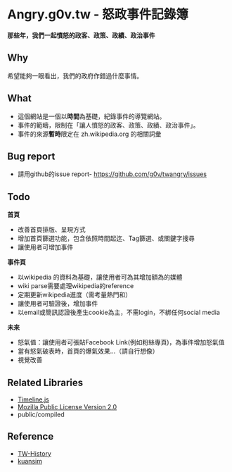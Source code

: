 Angry.g0v.tw - 怒政事件記錄簿
==========================
**那些年，我們一起憤怒的政客、政策、政績、政治事件**


Why
---
希望能夠一眼看出，我們的政府作錯過什麼事情。

What
----
 - 這個網站是一個以**時間**為基礎，紀錄事件的導覽網站。
 - 事件的範疇，限制在「讓人憤怒的政客、政策、政績、政治事件」。
 - 事件的來源**暫時**限定在 zh.wikipedia.org 的相關詞彙

Bug report
----------
 - 請用github的issue report- https://github.com/g0v/twangry/issues

Todo
----

**首頁**

 - 改善首頁排版、呈現方式
 - 增加首頁篩選功能，包含依照時間起迄、Tag篩選、或關鍵字搜尋
 - 讓使用者可增加事件

**事件頁**

 - 以wikipedia 的資料為基礎，讓使用者可為其增加額為的媒體
 - wiki parse需要處理wikipedia的reference
 - 定期更新wikipedia進度（需考量熱門和）
 - 讓使用者可驗證後，增加事件
  - 以email或簡訊認證後產生cookie為主，不需login，不綁任何social media

**未來**

 - 怒氣值：讓使用者可張貼Facebook Link(例如粉絲專頁)，為事件增加怒氣值
 - 當有怒氣破表時，首頁的爆氣效果...（請自行想像）
 - 視覺改善

Related Libraries
-----------------
 - [Timeline.js](http://timeline.verite.co/)
  - [Mozilla Public License Version 2.0](https://raw.github.com/VeriteCo/TimelineJS/master/LICENSE)
  - public/compiled

Reference
---------
 - [TW-History](https://github.com/g0v/TW-history)
 - [kuansim](https://github.com/g0v/kuansim)


